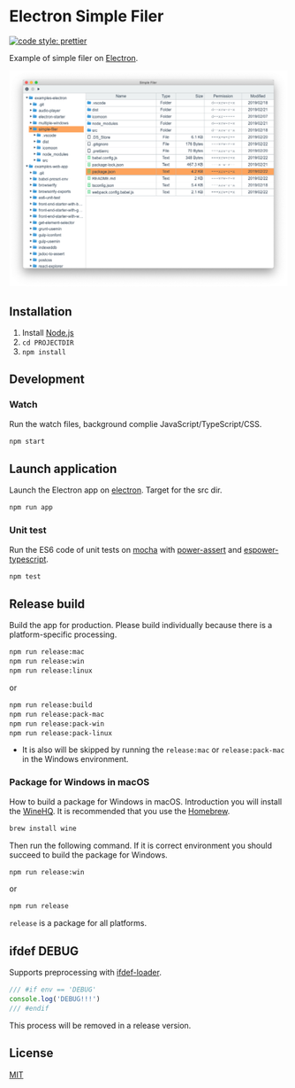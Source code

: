 # Electron Simple Filer

[![code style: prettier](https://img.shields.io/badge/code_style-prettier-ff69b4.svg?style=flat-square)](https://github.com/prettier/prettier)

Example of simple filer on [Electron](http://electron.atom.io/).

![Screenshot](ss.png)

## Installation

1. Install [Node.js](https://nodejs.org/)
2. `cd PROJECTDIR`
3. `npm install`

## Development

### Watch

Run the watch files, background complie JavaScript/TypeScript/CSS.

```bash
npm start
```

## Launch application

Launch the Electron app on [electron](https://www.npmjs.com/package/electron). Target for the src dir.

```bash
npm run app
```

### Unit test

Run the ES6 code of unit tests on [mocha](https://www.npmjs.com/package/mocha) with [power-assert](https://www.npmjs.com/package/power-assert) and [espower-typescript](https://www.npmjs.com/package/espower-typescript).

```bash
npm test
```

## Release build

Build the app for production.
Please build individually because there is a platform-specific processing.

```bash
npm run release:mac
npm run release:win
npm run release:linux
```

or

```bash
npm run release:build
npm run release:pack-mac
npm run release:pack-win
npm run release:pack-linux
```

- It is also will be skipped by running the `release:mac` or `release:pack-mac` in the Windows environment.

### Package for Windows in macOS

How to build a package for Windows in macOS. Introduction you will install the [WineHQ](https://www.winehq.org/). It is recommended that you use the [Homebrew](http://brew.sh/).

```bash
brew install wine
```

Then run the following command. If it is correct environment you should succeed to build the package for Windows.

```bash
npm run release:win
```

or

```bash
npm run release
```

`release` is a package for all platforms.

## ifdef DEBUG

Supports preprocessing with [ifdef-loader](https://www.npmjs.com/package/ifdef-loader).

```js
/// #if env == 'DEBUG'
console.log('DEBUG!!!')
/// #endif
```

This process will be removed in a release version.

## License

[MIT](LICENSE)
